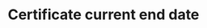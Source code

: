 ---
title: 'Certificate current end date'
field: 'is.certificate.endDate'
slug: 'certification-certificate-current-end-date'
description: 'End date for the current certificate'
comment: 'yyyy-mm-dd'
required: False
module: 'Certificate'
cluster: 'Certification'
policy: 'Date. Single value only.'
layout: 'home'
---